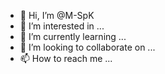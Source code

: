 - 👋 Hi, I’m @M-SpK
- 👀 I’m interested in ...
- 🌱 I’m currently learning ...
- 💞️ I’m looking to collaborate on ...
- 📫 How to reach me ...

<!---
M-SpK/M-SpK is a ✨ special ✨ repository because its `README.md` (this file) appears on your GitHub profile.
You can click the Preview link to take a look at your changes.
--->
